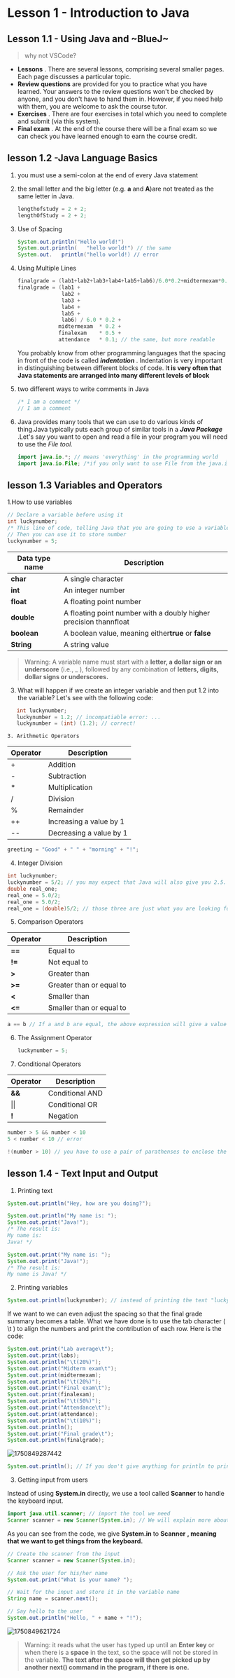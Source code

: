 # Lesson 1 - Introduction to Java

## Lesson 1.1 - Using Java and ~BlueJ~

> why not VSCode?

* **Lessons** . There are several lessons, comprising several smaller pages. Each page discusses a particular topic.
* **Review questions** are provided for you to practice
  what you have learned. Your answers to the review questions won't be
  checked by anyone, and you don't have to hand them in. However, if you
  need help with them, you are welcome to ask the course tutor.
* **Exercises** . There are four exercises in total which you need to complete and submit (via this system).
* **Final exam** . At the end of the course there will be a final exam so we can check you have learned enough to earn the course credit.

## lesson 1.2 -Java Language Basics

1. you must use a semi-colon at the end of every Java statement
2. the small letter and the big letter (e.g. **a** and **A**)are not treated as the same letter in Java.

   ```java
   lengthofstudy = 2 + 2;
   lengthOfStudy = 2 + 2;
   ```
3. Use of Spacing

   ```java
   System.out.println("Hello world!")
   System.out.println(   "hello world!") // the same
   System.out.   println("hello world!) // error
   ```
4. Using Multiple Lines

   ```java
   finalgrade = (lab1+lab2+lab3+lab4+lab5+lab6)/6.0*0.2+midtermexam*0.2+finalexam*0.5+attendance*0.1;
   finalgrade = (lab1 +
                 lab2 +
                 lab3 +
                 lab4 +
                 lab5 +
                 lab6) / 6.0 * 0.2 +
                midtermexam  * 0.2 +
                finalexam    * 0.5 +
                attendance   * 0.1; // the same, but more readable
   ```

   You probably know from other programming languages that the spacing in front of the code is called ***indentation*** . Indentation is very important in distinguishing between different blocks of code. I**t is very often that Java statements are arranged into many different levels of block**
5. two different ways to write comments in Java

   ```java
   /* I am a comment */
   // I am a comment
   ```
6. Java provides many tools that we can use to do various kinds of thing.Java typically puts each group of similar tools in a ***Java Package*** .Let's say you want to open and read a file in your program you will need to use the *File *tool.**

   ```java
   import java.io.*; // means 'everything' in the programming world
   import java.io.File; /*if you only want to use File from the java.io package, the following code helps you import File from the package.*/
   ```

## lesson 1.3 Variables and Operators

1.How to use variables

```java
// Declare a variable before using it
int luckynumber;
/* This line of code, telling Java that you are going to use a variable, is called variable declaration. */
// Then you can use it to store number
luckynumber = 5;
```

| Data type name    | Description                                                       |
| ----------------- | ----------------------------------------------------------------- |
| **char**    | A single character                                                |
| **int**     | An integer number                                                 |
| **float**   | A floating point number                                           |
| **double**  | A floating point number with a doubly higher precision thannfloat |
| **boolean** | A boolean value, meaning either**true** or **false**  |
| **String**  | A string value                                                    |

> Warning: A variable name must start with a **letter, a dollar sign or an underscore** (i.e., _ ), followed by any combination of **letters, digits, dollar signs or underscores.**

3. What will happen if we create an integer variable and then put 1.2 into the variable? Let's see with the following code:

```java
   int luckynumber;
   luckynumber = 1.2; // incompatiable error: ...
   luckynumber = (int) (1.2); // correct!
```

    3. Arithmetic Operators

| Operator | Description             |
| -------- | ----------------------- |
| +        | Addition                |
| -        | Subtraction             |
| *        | Multiplication          |
| /        | Division                |
| %        | Remainder               |
| ++       | Increasing a value by 1 |
| --       | Decreasing a value by 1 |

```java
greeting = "Good" + " " + "morning" + "!";
```

4. Integer Division

```java
int luckynumber;
luckynumber = 5/2; // you may expect that Java will also give you 2.5. Instead, It gives you a result of 2
double real_one;
real_one = 5.0/2;
real_one = 5.0/2;
real_one = (double)5/2; // those three are just what you are looking for
```

5. Comparison Operators

| Operator     | Description              |
| ------------ | ------------------------ |
| **==** | Equal to                 |
| **!=** | Not equal to             |
| **>**  | Greater than             |
| **>=** | Greater than or equal to |
| **<**  | Smaller than             |
| **<=** | Smaller than or equal to |

```java
a == b // If a and b are equal, the above expression will give a value of true. Otherwise, it will give a value of false.
```

6. The Assignment Operator
   ```java
   luckynumber = 5;
   ```
7. Conditional Operators

| **Operator** | Description     |
| ------------------ | --------------- |
| **&&**       | Conditional AND |
| \|\|               | Conditional OR  |
| **!**        | Negation        |

```java
number > 5 && number < 10
5 < number < 10 // error 
```

```java
!(number > 10) // you have to use a pair of parathenses to enclose the expression
```

## lesson 1.4 - Text Input and Output

1. Printing text

```java
System.out.println("Hey, how are you doing?");
```

```java
System.out.println("My name is: ");
System.out.print("Java!");
/* The result is:
My name is:
Java! */
```

```java
System.out.print("My name is: ");
System.out.print("Java!");
/* The result is:
My name is Java! */
```

2. Printing variables

```java
System.out.println(luckynumber); // instead of printing the text "luckynumber", it will print the content of the variable
```

If we want to we can even adjust the spacing so that the final grade summary becomes a table.
What we have done is to use the tab character ( \t ) to align the numbers and print the contribution of each row. Here is the code:

```java
System.out.print("Lab average\t");
System.out.print(labs);
System.out.println("\t(20%)");
System.out.print("Midterm exam\t");
System.out.print(midtermexam);
System.out.println("\t(20%)");
System.out.print("Final exam\t");
System.out.print(finalexam);
System.out.println("\t(50%)");
System.out.print("Attendance\t");
System.out.print(attendance);
System.out.println("\t(10%)");
System.out.println();
System.out.print("Final grade\t");
System.out.println(finalgrade);
```

![1750849287442](image/lesson1/1750849287442.png)

```java
System.out.println(); // If you don't give anything for println to print it will print an empty line.
```

3. Getting input from users

Instead of using **System.in** directly, we use a tool called **Scanner** to handle the keyboard input.

```java
import java.util.scanner; // import the tool we need
Scanner scanner = new Scanner(System.in); // We will explain more about creating things using new later in the course.
```

As you can see from the code, we give **System.in** to  **Scanner** **, meaning that we want to get things from the keyboard.**

```java
// Create the scanner from the input
Scanner scanner = new Scanner(System.in);

// Ask the user for his/her name
System.out.print("What is your name? ");

// Wait for the input and store it in the variable name
String name = scanner.next();

// Say hello to the user
System.out.println("Hello, " + name + "!");
```

![1750849621724](image/lesson1/1750849621724.png)

> Warning: it reads what the user has typed up until an **Enter key** or when there is a **space** in the text, so the space will not be stored in the variable. **The text after the space will then get picked up by another next() command in the program, if there is one.**
